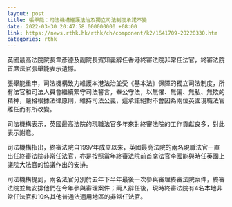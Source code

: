 ```yaml
---
layout: post
title: 張舉能：司法機構維護法治及獨立司法制度承諾不變
date: 2022-03-30 20:47:58.000000000 +08:00
link: https://news.rthk.hk/rthk/ch/component/k2/1641709-20220330.htm
categories: rthk
---
```


英國最高法院院長韋彥德及副院長賀知義辭任香港終審法院非常任法官，終審法院首席法官張舉能表示遺憾。

張舉能重申，司法機構致力維護本港法治並受《基本法》保障的獨立司法制度，所有法官和司法人員會繼續緊守司法誓言，奉公守法，以無懼、無偏、無私、無欺的精神，嚴格根據法律原則，維持司法公義，這承諾絕對不會因為兩位英國現職法官離任而有所改變。

司法機構表示，英國最高法院的現職法官多年來對終審法院的工作貢獻良多，對此表示謝意。

司法機構指出，終審法院自1997年成立以來，英國最高法院的兩名現職法官一直出任終審法院非常任法官，亦是按照當年終審法院前首席法官李國能與時任英國上議院大法官的協議作出的安排。

司法機構提到，兩名法官分別於去年下半年最後一次參與審理終審法院案件，終審法院並無安排他們在今年參與審理案件；兩人辭任後，現時終審法院有4名本地非常任法官和10名其他普通法適用地區的非常任法官。
